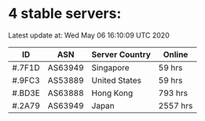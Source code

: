 # 4 stable servers:

Latest update at: Wed May 06 16:10:09 UTC 2020

| ID | ASN | Server Country | Online |
| -- | --- | -------------- | ------ |
| #.7F1D | AS63949 | Singapore | 59 hrs |
| #.9FC3 | AS53889 | United States | 59 hrs |
| #.BD3E | AS63888 | Hong Kong | 793 hrs |
| #.2A79 | AS63949 | Japan | 2557 hrs |

